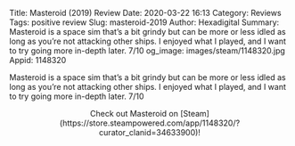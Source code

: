Title: Masteroid (2019) Review
Date: 2020-03-22 16:13
Category: Reviews
Tags: positive review
Slug: masteroid-2019
Author: Hexadigital
Summary: Masteroid is a space sim that’s a bit grindy but can be more or less idled as long as you’re not attacking other ships. I enjoyed what I played, and I want to try going more in-depth later. 7/10
og_image: images/steam/1148320.jpg
Appid: 1148320

Masteroid is a space sim that’s a bit grindy but can be more or less idled as long as you’re not attacking other ships. I enjoyed what I played, and I want to try going more in-depth later. 7/10

<center>Check out Masteroid on [Steam](https://store.steampowered.com/app/1148320/?curator_clanid=34633900)!</center>
